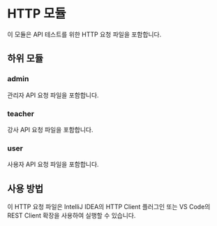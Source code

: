 # HTTP 모듈

이 모듈은 API 테스트를 위한 HTTP 요청 파일을 포함합니다.

## 하위 모듈

### admin

관리자 API 요청 파일을 포함합니다.

### teacher

강사 API 요청 파일을 포함합니다.

### user

사용자 API 요청 파일을 포함합니다.

## 사용 방법

이 HTTP 요청 파일은 IntelliJ IDEA의 HTTP Client 플러그인 또는 VS Code의 REST Client 확장을 사용하여 실행할 수 있습니다.
